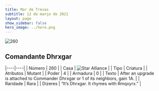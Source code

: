```yaml
---
title: Mar de Trevas
subtitle: 12 de março de 2021
layout: page
show_sidebar: false
hero_image: ../hero.png
---
```


![260](https://cdn.keyforgegame.com/media/card_front/pt/496_260_6FHWP43QGPJW_pt.png)

## Comandante Dhrxgar

|----|----|
| Número | 260 |
| Casa | ![Star Alliance](https://archonarcana.com/images/thumb/7/7d/Star_Alliance.png/22px-Star_Alliance.png "Aliança Estelar") |
| Tipo | Criatura |
| Atributos | Mutant |
| Poder | 4 |
| Armadura | 0 |
| Texto | After an upgrade is attached to Commander Dhrxgar or 1 of its neighbors, gain 1A. |
| Raridade | Rara |
| Dizeres | “It’s Dhrxgar. It rhymes with Rmqxyrx.” |
